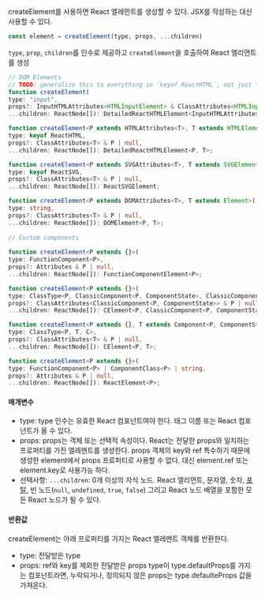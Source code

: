 createElement를 사용하면 React 엘레먼트를 생성할 수 있다. JSX를 작성하는 대신 사용할 수 있다.

``` js
const element = createElement(type, props, ...children)
```

`type`, `prop`, `children`를 인수로 제공하고 `createElement`을 호출하여 React 엘리먼트를 생성

``` ts
// DOM Elements  
// TODO: generalize this to everything in `keyof ReactHTML`, not just "input"  
function createElement(  
type: "input",  
props?: InputHTMLAttributes<HTMLInputElement> & ClassAttributes<HTMLInputElement> | null,  
...children: ReactNode[]): DetailedReactHTMLElement<InputHTMLAttributes<HTMLInputElement>, HTMLInputElement>;  

function createElement<P extends HTMLAttributes<T>, T extends HTMLElement>(  
type: keyof ReactHTML,  
props?: ClassAttributes<T> & P | null,  
...children: ReactNode[]): DetailedReactHTMLElement<P, T>;  

function createElement<P extends SVGAttributes<T>, T extends SVGElement>(  
type: keyof ReactSVG,  
props?: ClassAttributes<T> & P | null,  
...children: ReactNode[]): ReactSVGElement;  

function createElement<P extends DOMAttributes<T>, T extends Element>(  
type: string,  
props?: ClassAttributes<T> & P | null,  
...children: ReactNode[]): DOMElement<P, T>;  
  
// Custom components  
  
function createElement<P extends {}>(  
type: FunctionComponent<P>,  
props?: Attributes & P | null,  
...children: ReactNode[]): FunctionComponentElement<P>;  

function createElement<P extends {}>(  
type: ClassType<P, ClassicComponent<P, ComponentState>, ClassicComponentClass<P>>,  
props?: ClassAttributes<ClassicComponent<P, ComponentState>> & P | null,  
...children: ReactNode[]): CElement<P, ClassicComponent<P, ComponentState>>;  

function createElement<P extends {}, T extends Component<P, ComponentState>, C extends ComponentClass<P>>(  
type: ClassType<P, T, C>,  
props?: ClassAttributes<T> & P | null,  
...children: ReactNode[]): CElement<P, T>;  

function createElement<P extends {}>(  
type: FunctionComponent<P> | ComponentClass<P> | string,  
props?: Attributes & P | null,  
...children: ReactNode[]): ReactElement<P>;


```

#### 매개변수

- type:  type 인수는 유효한 React 컴포넌트여야 한다. 태그 이름 또는 React 컴포넌트가 올 수 있다.
- props: props는 객체 또는 선택적 속성이다. React는 전달한 props와 일치하는 프로퍼티를 가진 엘레멘트를 생성한다. props 객체의 key와 ref 특수하기 때문에 생성한 element에서 props 프로퍼티로 사용할 수 없다. 대신 element.ref 또는 element.key로 사용가능 하다.
- 선택사항: `...children`: 0개 이상의 자식 노드. React 엘리먼트, 문자열, 숫자, [포탈](https://ko.react.dev/reference/react-dom/createPortal), 빈 노드(`null`, `undefined`, `true`, `false`) 그리고 React 노드 배열을 포함한 모든 React 노드가 될 수 있다.

#### 반환값

createElement는 아래 프로퍼티를 가지는 React 엘레멘트 객체를 반환한다.

- type: 전달받은 type
- props: ref와 key를 제외한 전달받은 props type이 type.defaultProps를 가지는 컴포넌트라면, 누락되거나, 정의되지 않은 props는 type.defaulteProps 값을 가져온다.
